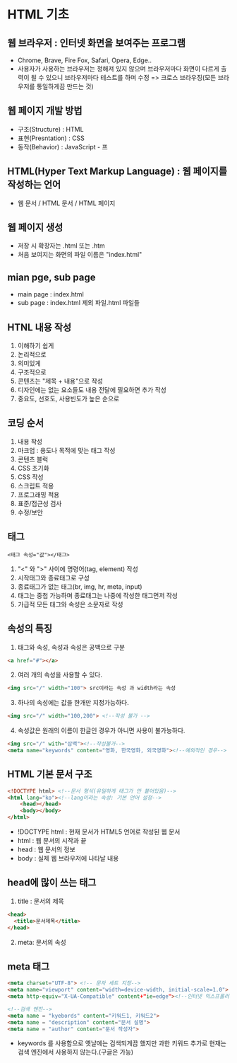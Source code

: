 # HTML 기초

 ## 웹 브라우저 : 인터넷 화면을 보여주는 프로그램
 - Chrome, Brave, Fire Fox, Safari, Opera, Edge..
 - 사용자가 사용하는 브라우저는 정해져 있지 않으며 브라우저마다 화면이 다르게 출력이 될 수 있으니 브라우저마다 테스트를 하며 수정
   => 크로스 브라우징(모든 브라우저를 통일하게끔 만드는 것)
 
 ## 웹 페이지 개발 방법
 - 구조(Structure) : HTML
 - 표현(Presntation) : CSS
 - 동작(Behavior) : JavaScript - 프

 ## HTML(Hyper Text Markup Language) : 웹 페이지를 작성하는 언어
 - 웹 문서 / HTML 문서 / HTML 페이지

 ## 웹 페이지 생성
 - 저장 시 확장자는 .html 또는 .htm
 - 처음 보여지는 화면의 파일 이름은 "index.html"

 ## mian pge, sub page
 - main page : index.html
 - sub page : index.html 제외 파일.html 파일들

 ## HTNL 내용 작성
 1. 이해하기 쉽게 
 2. 논리적으로
 3. 의미있게
 4. 구조적으로 
 5. 콘텐츠는 "제목 + 내용"으로 작성
 6. 디자인에는 없는 요소들도 내용 전달에 필요하면 추가 작성
 7. 중요도, 선호도, 사용빈도가 높은 순으로
 
 ## 코딩 순서
 1. 내용 작성
 2. 마크업 : 용도나 목적에 맞는 태그 작성
 3. 콘텐츠 블럭
 4. CSS 초기화
 5. CSS 작성
 6. 스크립트 적용
 7. 프로그래밍 적용
 8. 표준/접근성 검사 
 9. 수정/보안

 ## 태그
```
<태그 속성="값"></태그>
```

1. "<" 와 ">" 사이에 명령어(tag, element) 작성
2. 시작태그와 종료태그로 구성
3. 종료태그가 없는 태그(br, img, hr, meta, input)
4. 태그는 중첩 가능하며 종료태그는 나중에 작성한 태그먼저 작성 
5. 가급적 모든 태그와 속성은 소문자로 작성

## 속성의 특징
1. 태그와 속성, 속성과 속성은 공백으로 구분
```html
<a href="#"></a>
```

2. 여러 개의 속성을 사용할 수 있다.
```html
<img src="/" width="100"> src이라는 속성 과 width라는 속성
```

3. 하나의 속성에는 값을 한개만 지정가능하다.
```html
<img src="/" width="100,200"> <!--작성 불가 -->
```

4. 속성값은 원래의 이름이 한글인 경우가 아니면 사용이 불가능하다.
```html
<img src="/" with="삼백"><!--작성불가-->
<meta name="keywords" content="영화, 한국영화, 외국영화"><!--예외적인 경우-->
```

## HTML 기본 문서 구조
```html
<!DOCTYPE html> <!--문서 형식(유일하게 태그가 안 붙어있음)-->
<html lang="ko"><!--lang이라는 속성: 기본 언어 설정-->
    <head></head>
    <body></body>
</html>
```

- !DOCTYPE html : 현재 문서가 HTML5 언어로 작성된 웹 문서 
- html : 웹 문서의 시작과 끝
- head : 웹 문서의 정보
- body : 실제 웹 브라우저에 나타날 내용 

## head에 많이 쓰는 태그 
1. title : 문서의 제목
```html
<head>
  <title>문서제목</title>
</head>
```
2. meta: 문서의 속성 

## meta 태그
```html
<meta charset="UTF-8"> <!-- 문자 세트 지정-->
<meta name="viewport" content="width=device-width, initial-scale=1.0"> <!-- 모바일 기기(내 기기에 따라 화면을 조정 하는 것)-->
<meta http-equiv="X-UA-Compatible" content+"ie=edge"><!--인터넷 익스프롤러 브라우저-->

<!--검색 엔진-->
<meta name = "kyebords" content="키워드1, 키워드2">
<meta name = "description" content="문서 설명">
<meta name = "author" content="문서 작성자">
```
- keywords 를 사용함으로 옛날에는 검색되게끔 했지만 과한 키워드 추가로 현재는 검색 엔진에서 사용하지 않는다.(구글은 가능)